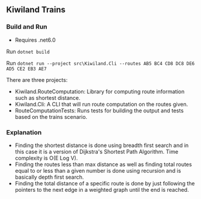 ﻿## Kiwiland Trains 

### Build and Run

- Requires .net6.0

Run `dotnet build`

Run `dotnet run --project src\Kiwiland.Cli --routes AB5 BC4 CD8 DC8 DE6 AD5 CE2 EB3 AE7`

There are three projects:

- Kiwiland.RouteComputation: Library for computing route information such as shortest distance.
- Kiwiland.Cli: A CLI that will run route computation on the routes given.
- RouteComputationTests: Runs tests for building the output and tests based on the trains scenario.

### Explanation

- Finding the shortest distance is done using breadth first search and in this case it is a version of Dijkstra's Shortest Path Algorithm.
Time complexity is O(E Log V).
- Finding the routes less than max distance as well as finding total routes equal to or less than a given number is
done using recursion and is basically depth first search.
- Finding the total distance of a specific route is done by just following the pointers to the next
edge in a weighted graph until the end is reached.
